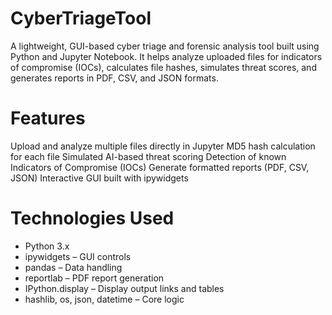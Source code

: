 # CyberTriageTool

A lightweight, GUI-based cyber triage and forensic analysis tool built using Python and Jupyter Notebook. It helps analyze uploaded files for indicators of compromise (IOCs), calculates file hashes, simulates threat scores, and generates reports in PDF, CSV, and JSON formats.

 # Features
 Upload and analyze multiple files directly in Jupyter
 MD5 hash calculation for each file
 Simulated AI-based threat scoring
 Detection of known Indicators of Compromise (IOCs)
 Generate formatted reports (PDF, CSV, JSON)
 Interactive GUI built with ipywidgets


# Technologies Used

- Python 3.x
- ipywidgets – GUI controls
- pandas – Data handling
- reportlab – PDF report generation
- IPython.display – Display output links and tables
- hashlib, os, json, datetime – Core logic



